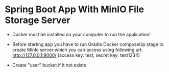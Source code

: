# **Spring Boot App With MinIO File Storage Server**

* Docker must be installed on your computer to run the application!

* Before starting app you have to run Gradle Docker composeUp stage to create MinIo server which
you can access using following url: http://127.0.0.1:9000/ (access key: test, secret key: test1234)
* Create "user" bucket if it not exists
  
